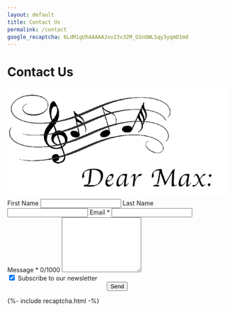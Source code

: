 ```yaml
---
layout: default
title: Contact Us
permalink: /contact
google_recaptcha: 6LdM1gUhAAAAAJxv23v32M_GSnUWLSqy3ygmD1md
---
```


# Contact Us

<div id="contactform">
<img title="Send us an email!" alt="contact banner" src="/images/DearMax-Banner-600x300.png" />

<form class="contact" action="https://getform.io/f/85384775-656e-481d-abb8-b1e4aa9ef5b1" method="POST">
    <input type="hidden" id="captchaResponse" name="g-recaptcha-response"/>
    <label for="firstname">First Name</label>
    <input type="text" id="firstname" name="firstname">
    <label for="lastname">Last Name</label>
    <input type="text" id="lastname" name="lastname">
    <label for="email">Email *</label>
    <input type="email" id="email" name="email">
    <div id="message">
    <label for="message">Message *
    </label>
    <span id="counter">0/1000</span>
    <textarea onkeyup="javascript:updatecounter(this)" maxlength="1000" rows="8" id="message" name="message"></textarea>
    </div>
    <input type="checkbox" id="subscribe" name="subscribe" checked>
    <label for="subscribe">Subscribe to our newsletter</label>
    <center>
    <button type="submit">Send</button>
    </center>
</form>
</div>


<script>
var counter = document.getElementById("counter");
function updatecounter(e) {
  counter.innerHTML = `${e.value.length}/${e.maxLength}`
}
</script>

{%- include recaptcha.html -%}
